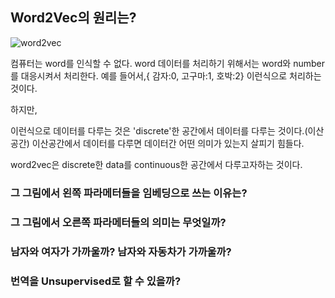 
## Word2Vec의 원리는?

![word2vec](https://encrypted-tbn0.gstatic.com/images?q=tbn:ANd9GcSnCkLNbTEG1SRCGVe37PrxjhG0PzhzoOgWluQQBxrDDwRUXozC)

컴퓨터는 word를 인식할 수 없다. word 데이터를 처리하기 위해서는 word와 number를 대응시켜서 처리한다.
예를 들어서,{ 감자:0, 고구마:1, 호박:2} 이런식으로 처리하는 것이다.

하지만,

이런식으로 데이터를 다루는 것은 'discrete'한 공간에서 데이터를 다루는 것이다.(이산공간)
이산공간에서 데이터를 다루면 데이터간 어떤 의미가 있는지 살피기 힘들다.

word2vec은 discrete한 data를 continuous한 공간에서 다루고자하는 것이다.

### 그 그림에서 왼쪽 파라메터들을 임베딩으로 쓰는 이유는?

### 그 그림에서 오른쪽 파라메터들의 의미는 무엇일까?

### 남자와 여자가 가까울까? 남자와 자동차가 가까울까?

### 번역을 Unsupervised로 할 수 있을까?
